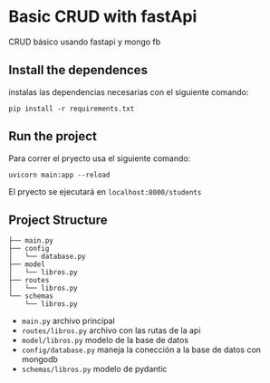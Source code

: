 # Basic CRUD with fastApi

CRUD básico usando fastapi y mongo fb

## Install the dependences
instalas las dependencias necesarias con el siguiente comando:

`pip install -r requirements.txt`

## Run the project
Para correr el pryecto usa el siguiente comando:

`uvicorn main:app --reload`

El pryecto se ejecutará en `localhost:8000/students`

## Project Structure

```
├── main.py
├── config
│   └── database.py
├── model
│   └── libros.py
├── routes
│   └── libros.py
└── schemas
    └── libros.py

```
* `main.py` archivo principal
* `routes/libros.py` archivo con las rutas de la api
* `model/libros.py` modelo de la base de datos
* `config/database.py` maneja la conección a la base de datos con mongodb
* `schemas/libros.py` modelo de pydantic